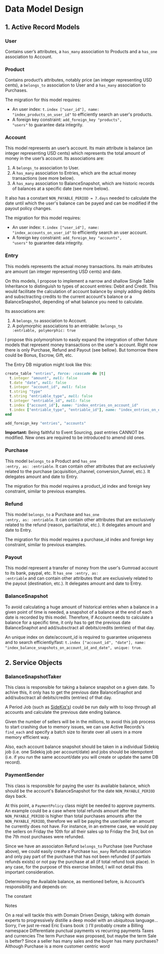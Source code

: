 # Data Model Design


## 1. Active Record Models

### User

Contains user’s attributes, a <code>has_many</code> association to Products and a <code>has_one</code> association to Account.

### Product

Contains product’s attributes, notably price (an integer representing USD cents), a <code>belongs_to</code> association to User and a <code>has_many</code> association to Purchases.

The migration for this model requires:

- An user index: <code>t.index ["user_id"], name: "index_products_on_user_id"</code> to efficiently search an user's products.
- A foreign key constraint: <code>add_foreign_key "products", "users"</code> to guarantee data integrity.

### Account

This model represents an user’s account. Its main attribute is balance (an integer representing USD cents) which represents the total amount of money in the user’s account. Its associations are:

1. A <code>belongs_to</code> association to User.
2. A <code>has_many</code> association to Entries, which are the actual money transactions (see more below).
3. A <code>has_many</code> association to BalanceSnapshot, which are historic records of balances at a specific date (see more below).

It also has a constant <code>NON_PAYABLE_PERIOD = 7.days</code> needed to calculate the date until which the user's balance can be payed and can be modified if the payout policy changes.

The migration for this model requires:

- An user index: <code>t.index ["user_id"], name: "index_accounts_on_user_id"</code> to efficiently search an user account.
- A foreign key constraint: <code>add_foreign_key "accounts", "users"</code> to guarantee data integrity.

### Entry

This models represents the actual money transactions. Its main attributes are amount (an integer representing USD cents) and date.

On this models, I propose to implement a narrow and shallow Single Table Inheritance to distinguish to types of account entries: Debit and Credit. This would facilitate the calculation of account balance by simply adding debits and subsctracting credits to the current account's balance or a BalanceSnapshot, depending of what balance you need to calculate.

Its associations are:

1. A <code>belongs_to</code> association to Account.
2. A polymorphic associations to an entriable: <code>belongs_to :entriable, polymorphic: true</code>

I propose this polymorphism to easily expand the integration of other future models that represent money transactions on the user's account. Right now there is only Purchase, Refund and Payout (see bellow). But tomorrow there could be Bonus, Escrow, Gift, etc.

The Entry DB migration might look like this:

```ruby
create_table "entries", force: :cascade do |t|
  t.integer "amount", null: false
  t.date "date", null: false
  t.integer "account_id", null: false
  t.string "type"
  t.string "entriable_type", null: false
  t.integer "entriable_id", null: false
  t.index ["account_id"], name: "index_entries_on_account_id"
  t.index ["entriable_type", "entriable_id"], name: "index_entries_on_entriable"
end

add_foreign_key "entries", "accounts"
```

**Important:** Being faithful to Event Sourcing, past entries CANNOT be modified. New ones are required to be introduced to amend old ones.

### Purchase

This model <code>belongs_to</code> a Product and <code>has_one :entry, as: :entriable</code>. It can contain other attributes that are exclusively related to the purchase (acquisition_channel, conversion_funnel, etc.). It delegates amount and date to Entry.

The migration for this model requires a product_id index and foreign key constraint, similar to previous examples.

### Refund

This model <code>belongs_to</code> a Purchase and <code>has_one :entry, as: :entriable</code>. It can contain other attributes that are exclusively related to the refund (reason, partial/total, etc.). It delegates amount and date to Entry.

The migration for this model requires a purchase_id index and foreign key constraint, similar to previous examples.

### Payout

This model represent a transfer of money from the user's Gumroad account to its bank, paypal, etc. It <code>has_one :entry, as: :entriable</code> and can contain other attributes that are exclusively related to the payout (destination, etc.). It delegates amount and date to Entry.

### BalanceSnapshot

To avoid calculating a huge amount of historical entries when a balance in a given point of time is needed, a snapshot of a balance at the end of each date is recorded by this model. Therefore, if Account needs to calculate a balance for a specific time, it only has to get the previous date BalanceSnaphot and add/subsctract all debits/credits (entries) of that day.

An unique index on date/account_id is required to guarantee uniqueness and to search efficiently/fast: `t.index ["account_id", "date"], name: "index_balance_snapshots_on_account_id_and_date", unique: true`.



## 2. Service Objects

### BalanceSnapshotTaker

This class is responsible for taking a balance snapshot on a given date. To achive this, it only has to get the previous date BalanceSnaphot and add/subsctract all debits/credits (entries) of that day.

A Period Job (such as [SideKiq's](https://github.com/mperham/sidekiq/wiki/Ent-Periodic-Jobs)) could be run daily with to loop through all accounts and calculate the previous date ending balance.

Given the number of sellers will be in the millions, to avoid this job process to start crashing due to memory issues, we can use Active Records's `find_each` and specify a batch size to iterate over all users in a more memory efficient way.

Also, each account balance snapshot should be taken in a individual Sidekiq job (i.e. one Sidekiq job per account/date) and jobs should be idempotent (i.e. if you run the same account/date you will create or update the same DB record).

### PaymentSender

This class is responsible for paying the user its available balance, which should be the account's BalanceSnapshot for the date `NON_PAYABLE_PERIOD` days back.

At this point, a `PaymentPolicy` class might be needed to approve payments. An example could be a case where total refunds amount after the `NON_PAYABLE_PERIOD` is higher than total purchases amounts after the `NON_PAYABLE_PERIOD`, therefore we will be paying the user/seller an amount he currently does not have. For instance, in an extreme case, we would pay the sellers on Friday the 10th for all their sales up to Friday the 3rd, but on the 7th most purchases were refunded.

Since we have an associaton Refund `belongs_to` Purchase (see Purchase above), we could easily create a Purchase `has_many` Refunds association and only pay part of the purchase that has not been refunded (if partials refunds exists) or not pay the purchase at all (if total refund took place). In any case, for the purpose of this exercise limited, I will not detail this important consideration. 

Determining the Available balance, as mentioned before, is Account’s responsibility and depends on:

The constant 


Notes

On a real will tackle this with Domain Driven Design, talking with domain experts to progressively distille a deep model with an ubiquitous language… Sorry, I’ve just re-read Eric Evans book :)
I’ll probably create a Billing namespace
Differentiate punctual payments vs recurring payments
Taxes and currencies
The term Purchase was proposed, but maybe the term Sale is better? Since a seller has many sales and the buyer has many purchases? Although Purchase is a more customer centric word



